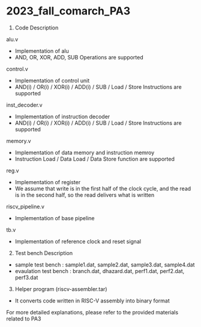 # 2023_fall_comarch_PA3

1. Code Description

alu.v
- Implementation of alu
- AND, OR, XOR, ADD, SUB Operations are supported

control.v
- Implementation of control unit
- AND(i) / OR(i) / XOR(i) / ADD(i) / SUB / Load / Store Instructions are supported

inst_decoder.v
- Implementation of instruction decoder
- AND(i) / OR(i) / XOR(i) / ADD(i) / SUB / Load / Store Instructions are supported
  
memory.v
- Implementation of data memory and instruction memroy
- Instruction Load / Data Load / Data Store function are supported

reg.v
- Implementation of register
- We assume that write is in the first half of the clock cycle,
and the read is in the second half, so the read delivers what is written

riscv_pipeline.v
- Implementation of base pipeline

tb.v
- Implementation of reference clock and reset signal

2. Test bench Description

- sample test bench : sample1.dat, sample2.dat, sample3.dat, sample4.dat
- evaulation test bench : branch.dat, dhazard.dat, perf1.dat, perf2.dat, perf3.dat

3. Helper program (riscv-assembler.tar)
- It converts code written in RISC-V assembly into binary format 

For more detailed explanations, please refer to the provided materials related to PA3

